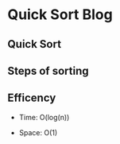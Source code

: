 # Quick Sort Blog

## Quick Sort

## Steps of sorting 

## Efficency

- Time: O(log(n))

- Space: O(1)
